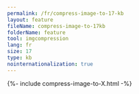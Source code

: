 ```yaml
---
permalink: /fr/compress-image-to-17-kb
layout: feature
fileName: compress-image-to-17kb
folderName: feature
tool: imgcompression
lang: fr
size: 17
type: kb
nointernationalization: true
---
```

{%- include compress-image-to-X.html -%}       
